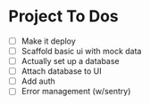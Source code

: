 # Project To Dos

- [ ] Make it deploy
- [ ] Scaffold basic ui with mock data
- [ ] Actually set up a database
- [ ] Attach database to UI
- [ ] Add auth
- [ ] Error management (w/sentry)
